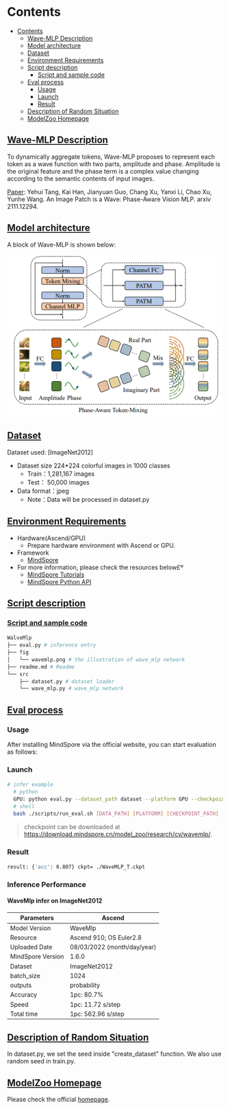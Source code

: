 # Contents

- [Contents](#contents)
    - [Wave-MLP Description](#aug-vit-description)
    - [Model architecture](#model-architecture)
    - [Dataset](#dataset)
    - [Environment Requirements](#environment-requirements)
    - [Script description](#script-description)
        - [Script and sample code](#script-and-sample-code)
    - [Eval process](#eval-process)
        - [Usage](#usage)
        - [Launch](#launch)
        - [Result](#result)
    - [Description of Random Situation](#description-of-random-situation)
    - [ModelZoo Homepage](#modelzoo-homepage)

## [Wave-MLP Description](#contents)

To dynamically aggregate tokens, Wave-MLP proposes to represent each token as a wave function with two parts, amplitude and phase. Amplitude is the original feature and the phase term is a complex value changing according to the semantic contents of input images.

[Paper](https://arxiv.org/pdf/2111.12294.pdf): Yehui Tang, Kai Han, Jianyuan Guo, Chang Xu, Yanxi Li, Chao Xu, Yunhe Wang. An Image Patch is a Wave: Phase-Aware Vision MLP. arxiv 2111.12294.

## [Model architecture](#contents)

A block of Wave-MLP is shown below:

![image-wavemlp](./fig/wavemlp.png)

## [Dataset](#contents)

Dataset used: [ImageNet2012]

- Dataset size 224*224 colorful images in 1000 classes
    - Train：1,281,167 images  
    - Test： 50,000 images
- Data format：jpeg
    - Note：Data will be processed in dataset.py

## [Environment Requirements](#contents)

- Hardware(Ascend/GPU)
    - Prepare hardware environment with Ascend or GPU.
- Framework
    - [MindSpore](https://www.mindspore.cn/install/en)
- For more information, please check the resources below£º
    - [MindSpore Tutorials](https://www.mindspore.cn/tutorials/en/master/index.html)
    - [MindSpore Python API](https://www.mindspore.cn/docs/api/en/master/index.html)

## [Script description](#contents)

### [Script and sample code](#contents)

```bash
WalveMlp
├── eval.py # inference entry
├── fig
│   └── wavemlp.png # the illustration of wave_mlp network
├── readme.md # Readme
└── src
    ├── dataset.py # dataset loader
    └── wave_mlp.py # wave_mlp network
```

## [Eval process](#contents)

### Usage

After installing MindSpore via the official website, you can start evaluation as follows:

### Launch

```bash
# infer example
  # python
  GPU: python eval.py --dataset_path dataset --platform GPU --checkpoint_path [CHECKPOINT_PATH]
  # shell
  bash ./scripts/run_eval.sh [DATA_PATH] [PLATFORM] [CHECKPOINT_PATH]
```

> checkpoint can be downloaded at https://download.mindspore.cn/model_zoo/research/cv/wavemlp/.

### Result

```bash
result: {'acc': 0.807} ckpt= ./WaveMLP_T.ckpt
```

### Inference Performance

#### WaveMlp infer on ImageNet2012

| Parameters          | Ascend                      |
| ------------------- | --------------------------- |
| Model Version       | WaveMlp                     |
| Resource            | Ascend 910; OS Euler2.8     |
| Uploaded Date       | 08/03/2022 (month/day/year) |
| MindSpore Version   | 1.6.0                       |
| Dataset             | ImageNet2012                |
| batch_size          | 1024                        |
| outputs             | probability                 |
| Accuracy            | 1pc: 80.7%                  |
| Speed               | 1pc: 11.72 s/step           |
| Total time          | 1pc: 562.96 s/step          |

## [Description of Random Situation](#contents)

In dataset.py, we set the seed inside "create_dataset" function. We also use random seed in train.py.

## [ModelZoo Homepage](#contents)

Please check the official [homepage](https://gitee.com/mindspore/models).